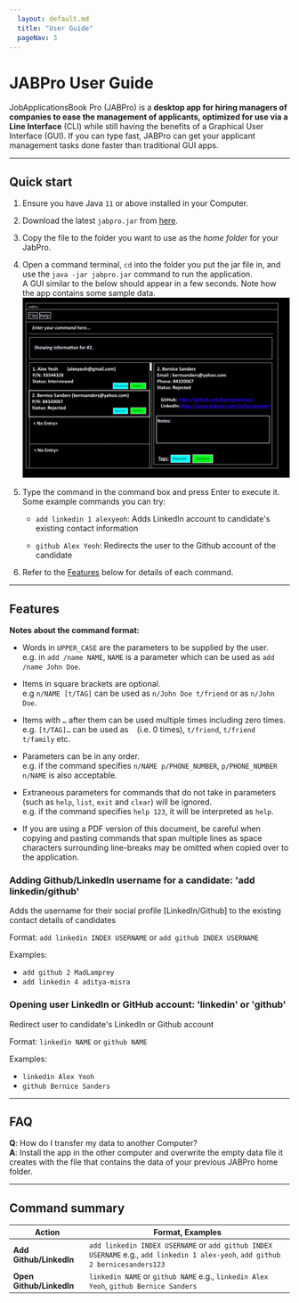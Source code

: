 ```yaml
---
  layout: default.md
  title: "User Guide"
  pageNav: 3
---
```


# JABPro User Guide

JobApplicationsBook Pro (JABPro) is a **desktop app for hiring managers of companies to ease the management of applicants, optimized for use via a  Line Interface** (CLI) while still having the benefits of a Graphical User Interface (GUI). If you can type fast, JABPro can get your applicant management tasks done faster than traditional GUI apps.

<!-- * Table of Contents -->
<page-nav-print />

--------------------------------------------------------------------------------------------------------------------

## Quick start

1. Ensure you have Java `11` or above installed in your Computer.

1. Download the latest `jabpro.jar` from [here](https://github.com/AY2324S1-CS2103T-W09-4/tp/releases).

1. Copy the file to the folder you want to use as the _home folder_ for your JabPro.

1. Open a command terminal, `cd` into the folder you put the jar file in, and use the `java -jar jabpro.jar` command to run the application.<br>
   A GUI similar to the below should appear in a few seconds. Note how the app contains some sample data.<br>
   ![Ui](images/Ui.png)

1. Type the command in the command box and press Enter to execute it.<br>
   Some example commands you can try:

   * `add linkedin 1 alexyeoh`: Adds LinkedIn account to candidate's existing contact information
  
   * `github Alex Yeoh`: Redirects the user to the Github account of the candidate

1. Refer to the [Features](#features) below for details of each command.

--------------------------------------------------------------------------------------------------------------------

## Features

<box type="info" seamless>

**Notes about the command format:**<br>

* Words in `UPPER_CASE` are the parameters to be supplied by the user.<br>
  e.g. in `add /name NAME`, `NAME` is a parameter which can be used as `add /name John Doe`.

* Items in square brackets are optional.<br>
  e.g `n/NAME [t/TAG]` can be used as `n/John Doe t/friend` or as `n/John Doe`.

* Items with `…`​ after them can be used multiple times including zero times.<br>
  e.g. `[t/TAG]…​` can be used as ` ` (i.e. 0 times), `t/friend`, `t/friend t/family` etc.

* Parameters can be in any order.<br>
  e.g. if the command specifies `n/NAME p/PHONE_NUMBER`, `p/PHONE_NUMBER n/NAME` is also acceptable.

* Extraneous parameters for commands that do not take in parameters (such as `help`, `list`, `exit` and `clear`) will be ignored.<br>
  e.g. if the command specifies `help 123`, it will be interpreted as `help`.

* If you are using a PDF version of this document, be careful when copying and pasting commands that span multiple lines as space characters surrounding line-breaks may be omitted when copied over to the application.
</box>

### Adding Github/LinkedIn username for a candidate: 'add linkedin/github'

Adds the username for their social profile [LinkedIn/Github] to the existing contact details of candidates

Format: `add linkedin INDEX USERNAME` or `add github INDEX USERNAME`

Examples:
* `add github 2 MadLamprey`
* `add linkedin 4 aditya-misra`

### Opening user LinkedIn or GitHub account: 'linkedin' or 'github'

Redirect user to candidate's LinkedIn or Github account

Format: `linkedin NAME` or `github NAME`

Examples:
* `linkedin Alex Yeoh`
* `github Bernice Sanders`
  
--------------------------------------------------------------------------------------------------------------------

## FAQ

**Q**: How do I transfer my data to another Computer?<br>
**A**: Install the app in the other computer and overwrite the empty data file it creates with the file that contains the data of your previous JABPro home folder.

--------------------------------------------------------------------------------------------------------------------

## Command summary

Action                     | Format, Examples
---------------------------|-----------------------------------------------------------------------------------------------------------------------------------------------------------
**Add Github/LinkedIn**    | `add linkedin INDEX USERNAME` or `add github INDEX USERNAME` e.g., `add linkedin 1 alex-yeoh`, `add github 2 bernicesanders123`
**Open Github/LinkedIn**    | `linkedin NAME` or `github NAME` e.g., `linkedin Alex Yeoh`, `github Bernice Sanders`
